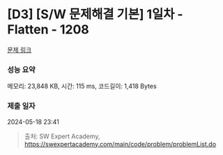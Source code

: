 # [D3] [S/W 문제해결 기본] 1일차 - Flatten - 1208 

[문제 링크](https://swexpertacademy.com/main/code/problem/problemDetail.do?contestProbId=AV139KOaABgCFAYh) 

### 성능 요약

메모리: 23,848 KB, 시간: 115 ms, 코드길이: 1,418 Bytes

### 제출 일자

2024-05-18 23:41



> 출처: SW Expert Academy, https://swexpertacademy.com/main/code/problem/problemList.do